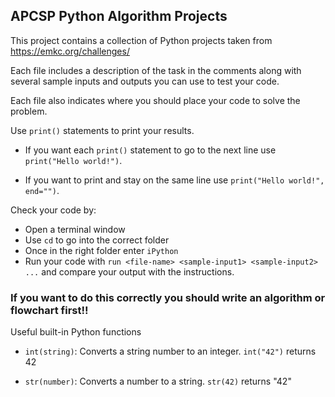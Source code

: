 ## APCSP Python Algorithm Projects

This project contains a collection of Python projects taken from https://emkc.org/challenges/

Each file includes a description of the task in the comments along with several sample
inputs and outputs you can use to test your code.

Each file also indicates where you should place your code to solve the problem.  

Use `print()` statements to print your results.

* If you want each `print()` statement to go to the next line use `print("Hello world!")`.

* If you want to print and stay on the same line use `print("Hello world!", end="")`.

Check your code by:

* Open a terminal window
* Use `cd` to go into the correct folder
* Once in the right folder enter `iPython`
* Run your code with `run <file-name> <sample-input1> <sample-input2> ...` and compare your output with the instructions.

### If you want to do this correctly you should write an algorithm or flowchart first!!

Useful built-in Python functions

* `int(string)`:  Converts a string number to an integer.  `int("42")` returns 42

* `str(number)`: Converts a number to a string.  `str(42)` returns "42"